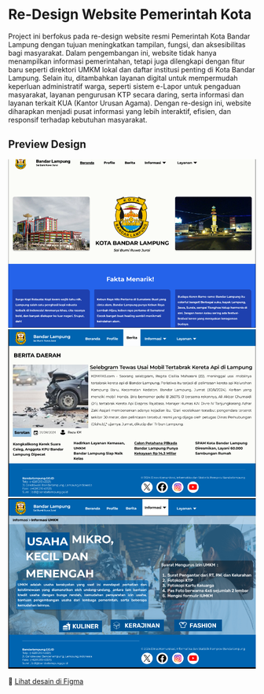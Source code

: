 # Re-Design Website Pemerintah Kota

Project ini berfokus pada re-design website resmi Pemerintah Kota Bandar Lampung dengan tujuan meningkatkan tampilan, fungsi, dan aksesibilitas bagi masyarakat.
Dalam pengembangan ini, website tidak hanya menampilkan informasi pemerintahan, tetapi juga dilengkapi dengan fitur baru seperti direktori UMKM lokal dan daftar institusi penting di Kota Bandar Lampung.
Selain itu, ditambahkan layanan digital untuk mempermudah keperluan administratif warga, seperti sistem e-Lapor untuk pengaduan masyarakat, layanan pengurusan KTP secara daring, serta informasi dan layanan terkait KUA (Kantor Urusan Agama).
Dengan re-design ini, website diharapkan menjadi pusat informasi yang lebih interaktif, efisien, dan responsif terhadap kebutuhan masyarakat.

## Preview Design

![Alt Text](https://github.com/cindynadilaptr/Re-Design-Website-Pemerintah-Kota/blob/main/Screenshot%202025-04-26%20203510.png?raw=true)
![Alt Text](https://github.com/cindynadilaptr/Re-Design-Website-Pemerintah-Kota/blob/main/Screenshot%202025-04-26%20203444.png?raw=true)
![Alt Text](https://github.com/cindynadilaptr/Re-Design-Website-Pemerintah-Kota/blob/main/Screenshot%202025-04-26%20203424.png?raw=true)


🔗 [Lihat desain di Figma](https://www.figma.com/design/oQZvNFHUfoxFoomoAfhVo3/PEMERINTAHAN-RE-DESIGN?node-id=0-1&t=f058PBvOIfQO5beQ-1)
